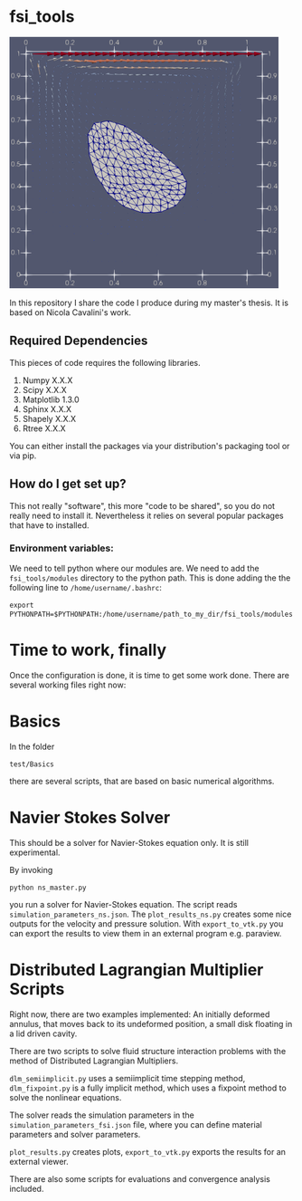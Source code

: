 # fsi_tools #

![Alt cover picture](title.png?raw=true "Title")

In this repository I share the code I produce during my master's thesis. It is based on Nicola Cavalini's work.

## Required Dependencies ##
This pieces of code requires the following libraries.

1. Numpy X.X.X
2. Scipy X.X.X
3. Matplotlib 1.3.0
4. Sphinx X.X.X
5. Shapely X.X.X
6. Rtree X.X.X

You can either install the packages via your distribution's packaging tool or via pip.

## How do I get set up? ##

This not really "software", this more "code to be shared", so you do not really need to install it. Nevertheless it relies on several popular packages that have to installed.

### Environment variables: ###
We need to tell python where our modules are. We need to add the ``fsi_tools/modules`` directory to the python path.  This is done adding the the following line to ``/home/username/.bashrc``:
```
export PYTHONPATH=$PYTHONPATH:/home/username/path_to_my_dir/fsi_tools/modules
```

# Time to work, finally #

Once the configuration is done, it is time to get some work done. There are several working files right now:

# Basics

In the folder

```
test/Basics
```

there are several scripts, that are based on basic numerical algorithms.

# Navier Stokes Solver

This should be a solver for Navier-Stokes equation only. It is still experimental.

By invoking
```
python ns_master.py
```
you run a solver for Navier-Stokes equation. The script reads `simulation_parameters_ns.json`. The `plot_results_ns.py` creates some nice outputs for the velocity and pressure solution. With `export_to_vtk.py` you can export the results to view them in an external program e.g. paraview.

# Distributed Lagrangian Multiplier Scripts

Right now, there are two examples implemented: An initially deformed annulus, that moves back to its undeformed position, a small disk floating in a lid driven cavity.

There are two scripts to solve fluid structure interaction problems with the method of Distributed Lagrangian Multipliers.

`dlm_semiimplicit.py` uses a semiimplicit time stepping method, `dlm_fixpoint.py` is a fully implicit method, which uses a fixpoint method to solve the nonlinear equations.

The solver reads the simulation parameters in the `simulation_parameters_fsi.json` file, where you can define material parameters and solver parameters.

`plot_results.py` creates plots, `export_to_vtk.py` exports the results for an external viewer.

There are also some scripts for evaluations and convergence analysis included.
